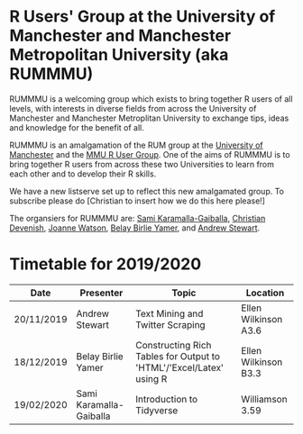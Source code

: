 # R Users' Group at the University of Manchester and Manchester Metropolitan University (aka RUMMMU)

RUMMMU is a welcoming group which exists to bring together R users of all levels, with interests in diverse fields from across the University of Manchester and Manchester Metroplitan University to exchange tips, ideas and knowledge for the benefit of all. 

RUMMMU is an amalgamation of the RUM group at the [University of Manchester](https://github.com/RUMgroup/Home) and the [MMU R User Group](https://mmu-r-user-group.github.io/). One of the aims of RUMMMU is to bring together R users from across these two Universities to learn from each other and to develop their R skills.

We have a new listserve set up to reflect this new amalgamated group.  To subscribe please do [Christian to insert how we do this here please!]

The organsiers for RUMMMU are: [Sami Karamalla-Gaiballa](mailto:sami.karamalla-gaiballa@manchester.ac.uk), [Christian Devenish](mailto:C.Devenish@mmu.ac.uk), [Joanne Watson](mailto:joanne.watson@manchester.ac.uk), [Belay Birlie Yamer](mailto:belaybirlie.yimer@manchester.ac.uk), and [Andrew Stewart](mailto:andrew.stewart@manchester.ac.uk).

# Timetable for 2019/2020

|Date | Presenter | Topic |  Location |
|------------- |-------------|------------|------------|  
 20/11/2019 | Andrew Stewart | Text Mining and Twitter Scraping | Ellen Wilkinson A3.6 |  
 18/12/2019 | Belay Birlie Yamer | Constructing Rich Tables for Output to 'HTML'/'Excel/Latex' using R | Ellen Wilkinson B3.3 |  
 19/02/2020 | Sami Karamalla-Gaiballa | Introduction to Tidyverse | Williamson 3.59 |
